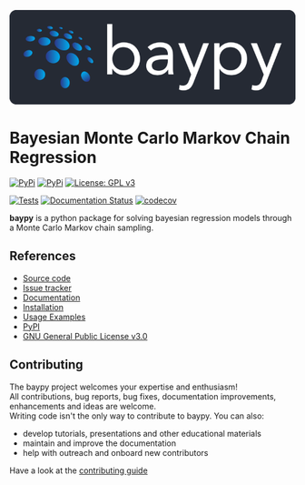 ![](docs/source/logo.png)

# Bayesian Monte Carlo Markov Chain Regression

[![PyPi](https://img.shields.io/pypi/v/baypy)](https://pypi.org/project/baypy/)
[![PyPi](https://img.shields.io/pypi/pyversions/baypy.svg)](https://pypi.org/project/baypy/)
[![License: GPL v3](https://img.shields.io/badge/License-GPLv3-blue.svg)](https://github.com/AndreaBlengino/baypy/blob/master/LICENSE)

[![Tests](https://github.com/AndreaBlengino/baypy/actions/workflows/tests.yml/badge.svg?branch=master)](https://github.com/AndreaBlengino/baypy/actions/workflows/tests.yml)
[![Documentation Status](https://readthedocs.org/projects/baypy/badge/?version=latest)](https://baypy.readthedocs.io/en/latest/?badge=latest)
[![codecov](https://codecov.io/gh/AndreaBlengino/baypy/graph/badge.svg?token=T7FMO9ACJW)](https://codecov.io/gh/AndreaBlengino/baypy)

**baypy** is a python package for solving bayesian regression models 
through a Monte Carlo Markov chain sampling.

## References

- [Source code](https://github.com/AndreaBlengino/baypy/tree/master/baypy)  
- [Issue tracker](https://github.com/AndreaBlengino/baypy/issues)  
- [Documentation](https://baypy.readthedocs.io/en/latest/index.html)  
- [Installation](https://baypy.readthedocs.io/en/latest/installation.html)
- [Usage Examples](https://baypy.readthedocs.io/en/latest/examples/index.html)  
- [PyPI](https://pypi.org/project/baypy)  
- [GNU General Public License v3.0](https://github.com/AndreaBlengino/baypy/blob/master/LICENSE)

## Contributing

The baypy project welcomes your expertise and enthusiasm!  
All contributions, bug reports, bug fixes, documentation improvements, 
enhancements and ideas are welcome.  
Writing code isn't the only way to contribute to baypy. You can also:

- develop tutorials, presentations and other educational materials
- maintain and improve the documentation
- help with outreach and onboard new contributors

Have a look at the [contributing guide](https://github.com/AndreaBlengino/baypy/blob/master/.github/CONTRIBUTING.md)
